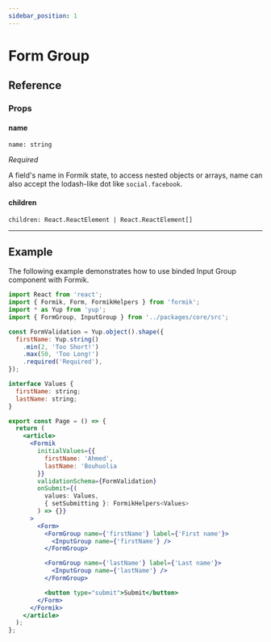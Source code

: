 ```yaml
---
sidebar_position: 1
---
```


# Form Group

## Reference

### Props

#### name

`name: string`

_Required_

A field's name in Formik state, to access nested objects or arrays, name can also accept the lodash-like dot like `social.facebook`.

#### children

`children: React.ReactElement | React.ReactElement[]`

---

## Example

The following example demonstrates how to use binded Input Group component with Formik.

```jsx
import React from 'react';
import { Formik, Form, FormikHelpers } from 'formik';
import * as Yup from 'yup';
import { FormGroup, InputGroup } from '../packages/core/src';

const FormValidation = Yup.object().shape({
  firstName: Yup.string()
    .min(2, 'Too Short!')
    .max(50, 'Too Long!')
    .required('Required'),
});

interface Values {
  firstName: string;
  lastName: string;
}

export const Page = () => {
  return (
    <article>
      <Formik
        initialValues={{
          firstName: 'Ahmed',
          lastName: 'Bouhuolia
        }}
        validationSchema={FormValidation}
        onSubmit={(
          values: Values,
          { setSubmitting }: FormikHelpers<Values>
        ) => {}}
      >
        <Form>
          <FormGroup name={'firstName'} label={'First name'}>
            <InputGroup name={'firstName'} />
          </FormGroup>

          <FormGroup name={'lastName'} label={'Last name'}>
            <InputGroup name={'lastName'} />
          </FormGroup>

          <button type="submit">Submit</button>
        </Form>
      </Formik>
    </article>
  );
};
```
